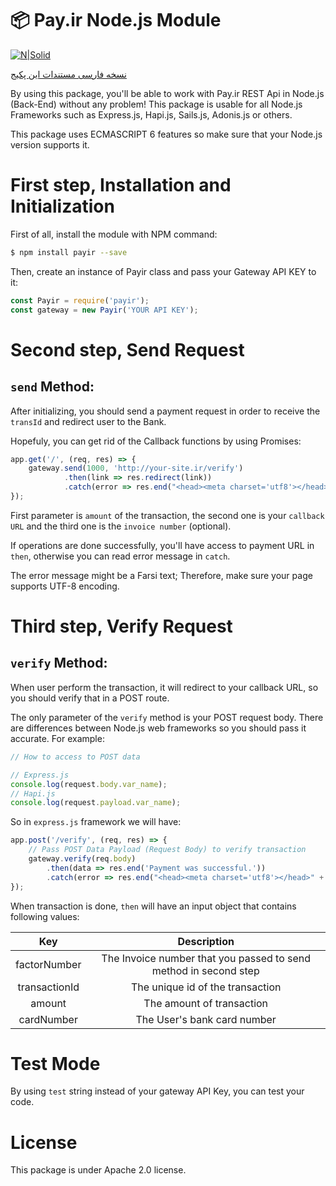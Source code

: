 # 📦 Pay.ir Node.js Module

[![N|Solid](https://pay.ir/assets/img/logo.png.pagespeed.ce.DAyscoRFh0.png)](https://pay.ir)

[نسخه فارسی مستندات این پکیج](http://github.com/erfansahaf/payir/blob/master/Fa.md)


By using this package, you'll be able to work with Pay.ir REST Api in Node.js (Back-End) without any problem! This package is usable for all Node.js Frameworks such as Express.js, Hapi.js, Sails.js, Adonis.js or others.

This package uses ECMASCRIPT 6 features so make sure that your Node.js version supports it.

# First step, Installation and Initialization

First of all, install the module with NPM command:

```sh
$ npm install payir --save
``` 

Then, create an instance of Payir class and pass your Gateway API KEY to it:

```js
const Payir = require('payir');
const gateway = new Payir('YOUR API KEY');
```

# Second step, Send Request

## `send` Method:

After initializing, you should send a payment request in order to receive the `transId` and redirect user to the Bank.

Hopefuly, you can get rid of the Callback functions by using Promises:

```js
app.get('/', (req, res) => {
    gateway.send(1000, 'http://your-site.ir/verify')
            .then(link => res.redirect(link))
            .catch(error => res.end("<head><meta charset='utf8'></head>" + error));
});
```

First parameter is `amount` of the transaction, the second one is your `callback URL` and the third one is the `invoice number` (optional).

If operations are done successfully, you'll have access to payment URL in `then`, otherwise you can read error message in `catch`.

The error message might be a Farsi text; Therefore, make sure your page supports UTF-8 encoding.

# Third step, Verify Request

## `verify` Method:

When user perform the transaction, it will redirect to your callback URL, so you should verify that in a POST route.

The only parameter of the `verify` method is your POST request body. There are differences between Node.js web frameworks so you should pass it accurate. For example:

```js
// How to access to POST data

// Express.js
console.log(request.body.var_name);
// Hapi.js
console.log(request.payload.var_name);
```

So in `express.js` framework we will have:

```js
app.post('/verify', (req, res) => {
    // Pass POST Data Payload (Request Body) to verify transaction
    gateway.verify(req.body)
        .then(data => res.end('Payment was successful.'))
        .catch(error => res.end("<head><meta charset='utf8'></head>" + error));
});
```

When transaction is done,  `then` will have an input object that contains following values:

|      Key      	|                            Description                           	|
|:-------------:	|:----------------------------------------------------------------:	|
|  factorNumber 	| The Invoice number that you passed to send method in second step 	|
| transactionId 	|                   The unique id of the transaction                   	|
|     amount    	|                     The amount of transaction                    	|
|   cardNumber  	|                      The User's bank card number                     	|

# Test Mode

By using `test` string instead of your gateway API Key, you can test your code.

# License

This package is under Apache 2.0 license.